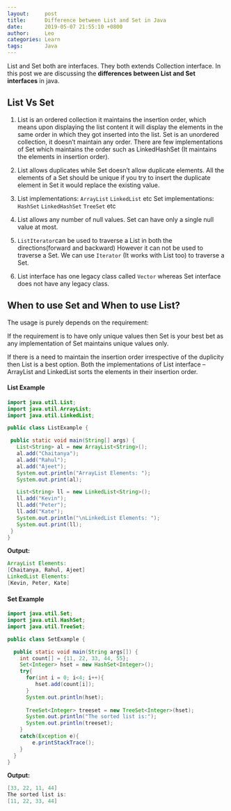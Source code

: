 ```yaml
---
layout:     post
title:      Difference between List and Set in Java
date:       2019-05-07 21:55:10 +0800
author:     Leo
categories: Learn
tags:       Java
---
```

List and Set both are interfaces. They both extends Collection interface. In this post we are discussing the **differences between List and Set interfaces** in java.

## List Vs Set

1. List is an ordered collection it maintains the insertion order, which means upon displaying the list content it will display the elements in the same order in which they got inserted into the list.
Set is an unordered collection, it doesn’t maintain any order. There are few implementations of Set which maintains the order such as LinkedHashSet (It maintains the elements in insertion order).

2. List allows duplicates while Set doesn’t allow duplicate elements. All the elements of a Set should be unique if you try to insert the duplicate element in Set it would replace the existing value.

3. List implementations: `ArrayList` `LinkedList` etc
Set implementations: `HashSet` `LinkedHashSet` `TreeSet` etc

4. List allows any number of null values. Set can have only a single null value at most.

5. `ListIterator`can be used to traverse a List in both the directions(forward and backward) However it can not be used to traverse a Set. We can use `Iterator` (It works with List too) to traverse a Set.

6. List interface has one legacy class called `Vector` whereas Set interface does not have any legacy class.

## When to use Set and When to use List?

The usage is purely depends on the requirement:

If the requirement is to have only unique values then Set is your best bet as any implementation of Set maintains unique values only.

If there is a need to maintain the insertion order irrespective of the duplicity then List is a best option. Both the implementations of List interface – ArrayList and LinkedList sorts the elements in their insertion order.


#### List Example
```Java
import java.util.List;
import java.util.ArrayList;
import java.util.LinkedList;

public class ListExample {

 public static void main(String[] args) {
   List<String> al = new ArrayList<String>();
   al.add("Chaitanya");
   al.add("Rahul");
   al.add("Ajeet");
   System.out.println("ArrayList Elements: ");
   System.out.print(al);

   List<String> ll = new LinkedList<String>();
   ll.add("Kevin");
   ll.add("Peter");
   ll.add("Kate");
   System.out.println("\nLinkedList Elements: ");
   System.out.print(ll);
 }
}
```
**Output:**
```Java
ArrayList Elements: 
[Chaitanya, Rahul, Ajeet]
LinkedList Elements: 
[Kevin, Peter, Kate]
```

#### Set Example
```Java
import java.util.Set;
import java.util.HashSet;
import java.util.TreeSet;

public class SetExample {

  public static void main(String args[]) { 
    int count[] = {11, 22, 33, 44, 55};
    Set<Integer> hset = new HashSet<Integer>();
    try{
      for(int i = 0; i<4; i++){
         hset.add(count[i]);
      }
      System.out.println(hset);
 
      TreeSet<Integer> treeset = new TreeSet<Integer>(hset);
      System.out.println("The sorted list is:");
      System.out.println(treeset);
    }
    catch(Exception e){
        e.printStackTrace();
    }
  }
}
```
**Output:**
```Java
[33, 22, 11, 44]
The sorted list is:
[11, 22, 33, 44]
```
